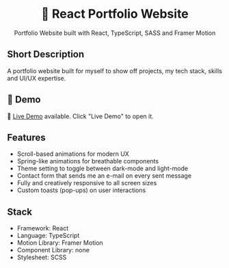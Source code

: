 <h1 align="center">👤 React Portfolio Website</h1>

<p align="center">
  Portfolio Website built with React, TypeScript, SASS and Framer Motion
</p>

## Short Description
A portfolio website built for myself to show off projects, my tech stack, skills and UI/UX expertise.

## 🔴 Demo
🧪 [Live Demo](https://sshuklaji962.github.io/Portfolio/) available. Click "Live Demo" to open it.

## Features
- Scroll-based animations for modern UX
- Spring-like animations for breathable components
- Theme setting to toggle between dark-mode and light-mode
- Contact form that sends me an e-mail on every sent message
- Fully and creatively responsive to all screen sizes
- Custom toasts (pop-ups) on user interactions

## Stack
- Framework: React
- Language: TypeScript
- Motion Library: Framer Motion
- Component Library: none
- Stylesheet: SCSS
